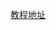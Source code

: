 [教程地址](https://www.bilibili.com/video/BV1Za4y1s7ti/?spm_id_from=333.1387.upload.video_card.click&vd_source=8924ad59b4f62224f165e16aa3d04f00)


